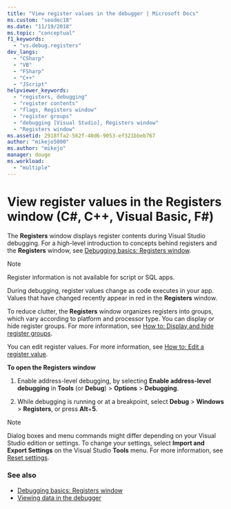 ```yaml
---
title: "View register values in the debugger | Microsoft Docs"
ms.custom: "seodec18"
ms.date: "11/19/2018"
ms.topic: "conceptual"
f1_keywords:
  - "vs.debug.registers"
dev_langs:
  - "CSharp"
  - "VB"
  - "FSharp"
  - "C++"
  - "JScript"
helpviewer_keywords:
  - "registers, debugging"
  - "register contents"
  - "flags, Registers window"
  - "register groups"
  - "debugging [Visual Studio], Registers window"
  - "Registers window"
ms.assetid: 2918ffa2-562f-40d6-9053-ef321bbeb767
author: "mikejo5000"
ms.author: "mikejo"
manager: douge
ms.workload:
  - "multiple"
---
```

# View register values in the Registers window (C#, C++, Visual Basic, F#)

The **Registers** window displays register contents during Visual Studio debugging. For a high-level introduction to concepts behind registers and the **Registers** window, see [Debugging basics: Registers window](../debugger/debugging-basics-registers-window.md).

> [!NOTE]
> Register information is not available for script or SQL apps.

During debugging, register values change as code executes in your app. Values that have changed recently appear in red in the **Registers** window.

To reduce clutter, the **Registers** window organizes registers into groups, which vary according to platform and processor type. You can display or hide register groups. For more information, see [How to: Display and hide register groups](../debugger/how-to-display-and-hide-register-groups.md).

You can edit register values. For more information, see [How to: Edit a register value](../debugger/how-to-edit-a-register-value.md).

**To open the Registers window**

1. Enable address-level debugging, by selecting **Enable address-level debugging** in **Tools** (or **Debug**) > **Options** > **Debugging**.

1. While debugging is running or at a breakpoint, select **Debug** > **Windows** > **Registers**, or press **Alt**+**5**.

>[!NOTE]
>Dialog boxes and menu commands might differ depending on your Visual Studio edition or settings. To change your settings, select **Import and Export Settings** on the Visual Studio **Tools** menu. For more information, see [Reset settings](../ide/environment-settings.md#reset-settings).

### See also

- [Debugging basics: Registers window](../debugger/debugging-basics-registers-window.md)
- [Viewing data in the debugger](../debugger/viewing-data-in-the-debugger.md)
